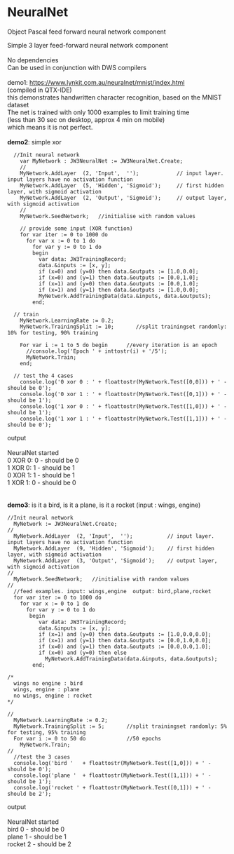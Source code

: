 # NeuralNet
Object Pascal feed forward neural network component

Simple 3 layer feed-forward neural network component\
\
No dependencies\
Can be used in conjunction with DWS compilers\
\
demo1: https://www.lynkit.com.au/neuralnet/mnist/index.html <br>
(compiled in QTX-IDE)
\
this demonstrates handwritten character recognition, based on the MNIST dataset\
The net is trained with only 1000 examples to limit training time\
(less than 30 sec on desktop, approx 4 min on mobile)\
which means it is not perfect.\
\
<b>demo2</b>: simple xor
```
  //Init neural network
    var MyNetwork : JW3NeuralNet := JW3NeuralNet.Create;
    //
    MyNetwork.AddLayer  (2, 'Input',  '');            // input layer. input layers have no activation function
    MyNetwork.AddLayer  (5, 'Hidden', 'Sigmoid');     // first hidden layer, with sigmoid activation
    MyNetwork.AddLayer  (2, 'Output', 'Sigmoid');     // output layer, with sigmoid activation
    //
    MyNetwork.SeedNetwork;   //initialise with random values

    // provide some input (XOR function)
    for var iter := 0 to 1000 do
      for var x := 0 to 1 do
        for var y := 0 to 1 do
        begin
          var data: JW3TrainingRecord;
          data.&inputs := [x, y];
          if (x=0) and (y=0) then data.&outputs := [1.0,0.0];
          if (x=0) and (y=1) then data.&outputs := [0.0,1.0];
          if (x=1) and (y=0) then data.&outputs := [0.0,1.0];
          if (x=1) and (y=1) then data.&outputs := [1.0,0.0];
          MyNetwork.AddTrainingData(data.&inputs, data.&outputs);
        end;

  // train
    MyNetwork.LearningRate := 0.2;
    MyNetwork.TrainingSplit := 10;       //split trainingset randomly: 10% for testing, 90% training

    For var i := 1 to 5 do begin      //every iteration is an epoch
      //console.log('Epoch ' + inttostr(i) + '/5');
      MyNetwork.Train;
    end;

  // test the 4 cases
    console.log('0 xor 0 : ' + floattostr(MyNetwork.Test([0,0])) + ' - should be 0');
    console.log('0 xor 1 : ' + floattostr(MyNetwork.Test([0,1])) + ' - should be 1');
    console.log('1 xor 0 : ' + floattostr(MyNetwork.Test([1,0])) + ' - should be 1');
    console.log('1 xor 1 : ' + floattostr(MyNetwork.Test([1,1])) + ' - should be 0');

  ```
output\
\
NeuralNet started\
0 XOR 0: 0 - should be 0\
1 XOR 0: 1 - should be 1\
0 XOR 1: 1 - should be 1\
1 XOR 1: 0 - should be 0\
\
\
<b>demo3</b>: is it a bird, is it a plane, is it a rocket (input : wings, engine)
```
//Init neural network
  MyNetwork := JW3NeuralNet.Create;
//
  MyNetwork.AddLayer  (2, 'Input',  '');           // input layer. input layers have no activation function
  MyNetwork.AddLayer  (9, 'Hidden', 'Sigmoid');    // first hidden layer, with sigmoid activation
  MyNetwork.AddLayer  (3, 'Output', 'Sigmoid');    // output layer, with sigmoid activation
//
  MyNetwork.SeedNetwork;   //initialise with random values
//
  //feed examples. input: wings,engine  output: bird,plane,rocket
  for var iter := 0 to 1000 do
    for var x := 0 to 1 do
      for var y := 0 to 1 do
       begin
          var data: JW3TrainingRecord;
          data.&inputs := [x, y];
          if (x=1) and (y=0) then data.&outputs := [1.0,0.0,0.0];
          if (x=1) and (y=1) then data.&outputs := [0.0,1.0,0.0];
          if (x=0) and (y=1) then data.&outputs := [0.0,0.0,1.0];
          if (x=0) and (y=0) then else
            MyNetwork.AddTrainingData(data.&inputs, data.&outputs);
        end;

/*
  wings no engine : bird
  wings, engine : plane
  no wings, engine : rocket
*/

//
  MyNetwork.LearningRate := 0.2;
  MyNetwork.TrainingSplit := 5;       //split trainingset randomly: 5% for testing, 95% training
  For var i := 0 to 50 do             //50 epochs
    MyNetwork.Train;
//
  //test the 3 cases
  console.log('bird '   + floattostr(MyNetwork.Test([1,0])) + ' - should be 0');
  console.log('plane '  + floattostr(MyNetwork.Test([1,1])) + ' - should be 1');
  console.log('rocket ' + floattostr(MyNetwork.Test([0,1])) + ' - should be 2');
  ```
output\
\
NeuralNet started\
bird 0 - should be 0\
plane 1 - should be 1\
rocket 2 - should be 2
